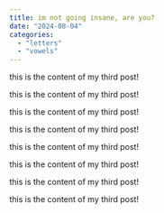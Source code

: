 ```yaml
---
title: im not going insane, are you?
date: "2024-08-04"
categories:
  - "letters"
  - "vowels"
---
```


this is the content of my third post!

this is the content of my third post!

this is the content of my third post!

this is the content of my third post!

this is the content of my third post!

this is the content of my third post!

this is the content of my third post!

this is the content of my third post!
